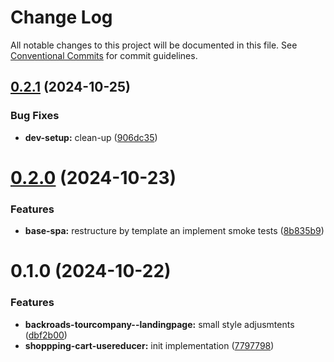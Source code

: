 # Change Log

All notable changes to this project will be documented in this file.
See [Conventional Commits](https://conventionalcommits.org) for commit guidelines.

## [0.2.1](https://github.com/paulAlexSerban/wbk--mern-playground/compare/@wbk--mern-playground/shopping-cart-usereducer-app@0.2.0...@wbk--mern-playground/shopping-cart-usereducer-app@0.2.1) (2024-10-25)

### Bug Fixes

-   **dev-setup:** clean-up ([906dc35](https://github.com/paulAlexSerban/wbk--mern-playground/commit/906dc35e2a6205943e831675533549dd6e10d431))

# [0.2.0](https://github.com/paulAlexSerban/wbk--mern-playground/compare/@wbk--mern-playground/shopping-cart-usereducer-app@0.1.0...@wbk--mern-playground/shopping-cart-usereducer-app@0.2.0) (2024-10-23)

### Features

-   **base-spa:** restructure by template an implement smoke tests ([8b835b9](https://github.com/paulAlexSerban/wbk--mern-playground/commit/8b835b90d43123f507d784b74c75c3462237e00e))

# 0.1.0 (2024-10-22)

### Features

-   **backroads-tourcompany--landingpage:** small style adjusmtents ([dbf2b00](https://github.com/paulAlexSerban/wbk--mern-playground/commit/dbf2b00db69058a0f8e4b3ab6c3909cf20e45bdb))
-   **shoppping-cart-usereducer:** init implementation ([7797798](https://github.com/paulAlexSerban/wbk--mern-playground/commit/7797798320ccf4fbcc26684371a036922852a22c))
